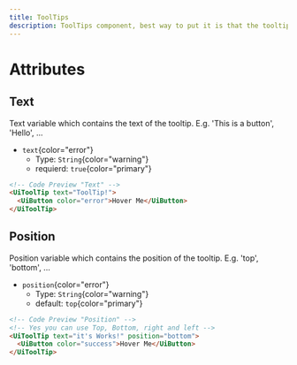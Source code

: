 ```yaml
---
title: ToolTips
description: ToolTips component, best way to put it is that the tooltip is the greatest when trying to show a name of a Button or an Icon that doesn't have a label , it is used to show a message when the user hovers over an element.
---
```


# Attributes

## Text

Text variable which contains the text of the tooltip. E.g. 'This is a button', 'Hello', ...

- `text`{color="error"}
  - Type: `String`{color="warning"}
  - requierd: `true`{color="primary"}

```html
<!-- Code Preview "Text" -->
<UiToolTip text="ToolTip!">
  <UiButton color="error">Hover Me</UiButton>
</UiToolTip>
```

## Position

Position variable which contains the position of the tooltip. E.g. 'top', 'bottom', ...

- `position`{color="error"}
  - Type: `String`{color="warning"}
  - default: `top`{color="primary"}

```html
<!-- Code Preview "Position" -->
<!-- Yes you can use Top, Bottom, right and left -->
<UiToolTip text="it's Works!" position="bottom">
  <UiButton color="success">Hover Me</UiButton>
</UiToolTip>
```
